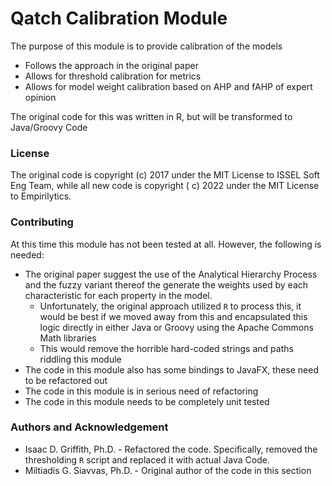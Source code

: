 # Qatch Calibration Module

The purpose of this module is to provide calibration of the models

* Follows the approach in the original paper
* Allows for threshold calibration for metrics
* Allows for model weight calibration based on AHP and fAHP of expert opinion

The original code for this was written in R, but will be transformed to Java/Groovy Code

### License

The original code is copyright (c) 2017 under the MIT License to ISSEL Soft Eng Team, while all new code is copyright (
c) 2022 under the MIT License to Empirilytics.

### Contributing

At this time this module has not been tested at all. However, the following is needed:

* The original paper suggest the use of the Analytical Hierarchy Process and the fuzzy variant thereof the generate the
  weights used by each characteristic for each property in the model.
    * Unfortunately, the original approach utilized `R` to process this, it would be best if we moved away from this and
      encapsulated this logic directly in either Java or Groovy using the Apache Commons Math libraries
    * This would remove the horrible hard-coded strings and paths riddling this module
* The code in this module also has some bindings to JavaFX, these need to be refactored out
* The code in this module is in serious need of refactoring
* The code in this module needs to be completely unit tested

### Authors and Acknowledgement

* Isaac D. Griffith, Ph.D. - Refactored the code. Specifically, removed the thresholding `R` script and replaced it with
  actual Java Code.
* Miltiadis G. Siavvas, Ph.D. - Original author of the code in this section